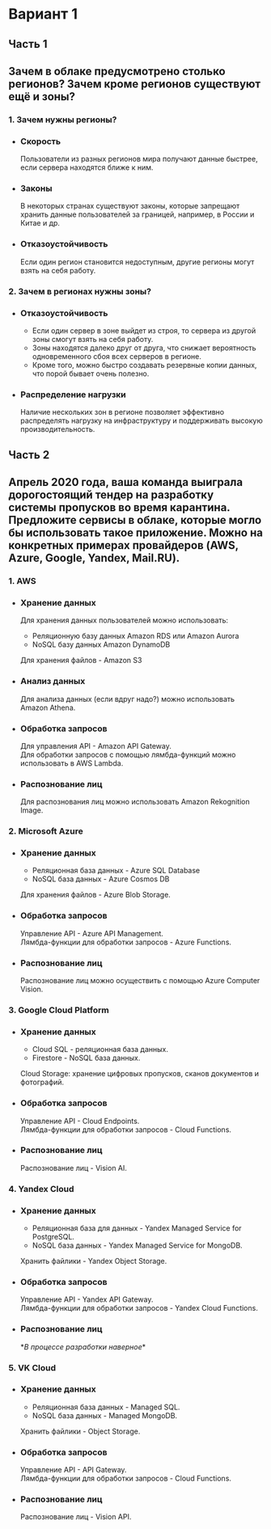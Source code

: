 # Вариант 1
## Часть 1
## Зачем в облаке предусмотрено столько регионов? Зачем кроме регионов существуют ещё и зоны?

### 1. Зачем нужны регионы?

- ### Скорость   
   Пользователи из разных регионов мира получают данные быстрее, если сервера находятся ближе к ним.

- ### Законы
   В некоторых странах существуют законы, которые запрещают хранить данные пользователей за границей, например, в России и Китае и др.

- ### Отказоустойчивость 
   Если один регион становится недоступным, другие регионы могут взять на себя работу.

### 2. Зачем в регионах нужны зоны?

- ### Отказоустойчивость
   - Если один сервер в зоне выйдет из строя, то  сервера из другой зоны смогут взять на себя работу. 
   - Зоны находятся далеко друг от друга, что снижает вероятность одновременного сбоя всех серверов в регионе.
   - Кроме того, можно быстро создавать резервные копии данных, что порой бывает очень полезно.

- ### Распределение нагрузки
   Наличие нескольких зон в регионе позволяет эффективно распределять нагрузку на инфраструктуру и поддерживать высокую производительность.

## Часть 2
## Апрель 2020 года, ваша команда выиграла дорогостоящий тендер на разработку системы пропусков во время карантина. Предложите сервисы в облаке, которые могло бы использовать такое приложение. Можно на конкретных примерах провайдеров (AWS, Azure, Google, Yandex, Mail.RU).

### 1. AWS

- ### Хранение данных
    Для хранения данных пользователей можно использовать:
    - Реляционную базу данных Amazon RDS или Amazon Aurora 
    - NoSQL базу данных Amazon DynamoDB   

    Для хранения файлов - Amazon S3

- ### Анализ данных
   Для анализа данных (если вдруг надо?) можно использовать Amazon Athena.

- ### Обработка запросов
   Для управления API - Amazon API Gateway.   
    Для обработки запросов с помощью лямбда-функций можно использовать в AWS Lambda.

- ### Распознование лиц
    Для распознования лиц можно использовать Amazon Rekognition Image.

### 2. Microsoft Azure

- ### Хранение данных
   - Реляционная база данных - Azure SQL Database
   - NoSQL база данных - Azure Cosmos DB
   
   Для хранения файлов - Azure Blob Storage.

- ### Обработка запросов
   Управление API - Azure API Management.   
   Лямбда-функции для обработки запросов - Azure Functions.

- ### Распознование лиц
   Распознование лиц можно осуществить с помощью Azure Computer Vision.

### 3. Google Cloud Platform

- ### Хранение данных
   - Cloud SQL - реляционная база данных.
   - Firestore - NoSQL база данных.
   
   Cloud Storage: хранение цифровых пропусков, сканов документов и фотографий.

- ### Обработка запросов
   Управление API - Cloud Endpoints.   
   Лямбда-функции для обработки запросов - Cloud Functions.
 
- ### Распознование лиц
   Распознование лиц - Vision AI.

### 4. Yandex Cloud

- ### Хранение данных
   - Реляционная база для данных - Yandex Managed Service for PostgreSQL.
   - NoSQL база данных - Yandex Managed Service for MongoDB.
   
   Хранить файлики - Yandex Object Storage.

- ### Обработка запросов
   Управление API - Yandex API Gateway.   
   Лямбда-функции для обработки запросов -  Yandex Cloud Functions.

- ### Распознование лиц
    \**В процессе разработки наверное*\*

### 5. VK Cloud

- ### Хранение данных
   - Реляционная база данных - Managed SQL.
   - NoSQL база данных - Managed MongoDB.
   
   Хранить файлики - Object Storage.

- ### Обработка запросов
   Управление API - API Gateway.   
   Лямбда-функции для обработки запросов - Cloud Functions.

- ### Распознование лиц
   Распознование лиц - Vision API.
